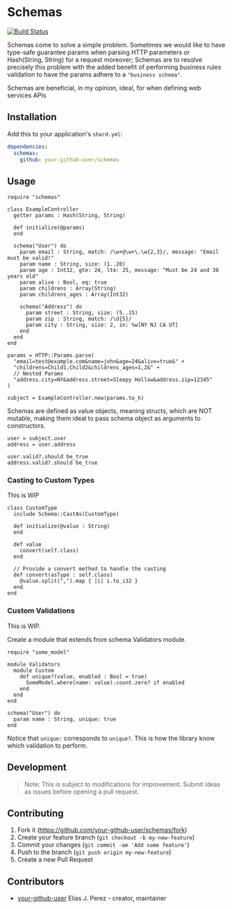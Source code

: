 # Schemas

[![Build Status](https://travis-ci.org/eliasjpr/contracts.svg?branch=master)](https://travis-ci.org/eliasjpr/contracts)

Schemas come to solve a simple problem. Sometimes we would like to have type-safe guarantee params when parsing HTTP parameters or Hash(String, String) for a request moreover; Schemas are to resolve precisely this problem with the added benefit of performing
business rules validation to have the params adhere to a `"business schema"`.

Schemas are beneficial, in my opinion, ideal, for when defining web services APIs

## Installation

Add this to your application's `shard.yml`:

```yaml
dependencies:
  schemas:
    github: your-github-user/schemas
```

## Usage

```crystal
require "schemas"
```

```crystal
class ExampleController
  getter params : Hash(String, String)

  def initialize(@params)
  end

  schema("User") do
    param email : String, match: /\w+@\w+\.\w{2,3}/, message: "Email must be valid!"
    param name : String, size: (1..20)
    param age : Int32, gte: 24, lte: 25, message: "Must be 24 and 30 years old"
    param alive : Bool, eq: true
    param childrens : Array(String)
    param childrens_ages : Array(Int32)

    schema("Address") do
      param street : String, size: (5..15)
      param zip : String, match: /\d{5}/
      param city : String, size: 2, in: %w[NY NJ CA UT]
    end
  end
end

params = HTTP::Params.parse(
  "email=test@example.com&name=john&age=24&alive=true&" +
  "childrens=Child1,Child2&childrens_ages=1,2&" +
  // Nested Params
  "address.city=NY&address.street=Sleepy Hollow&address.zip=12345"
)

subject = ExampleController.new(params.to_h)
```

Schemas are defined as value objects, meaning structs, which are NOT mutable,
making them ideal to pass schema object as arguments to constructors.

```crystal
user = subject.user
address = user.address

user.valid?.should be_true
address.valid?.should be_true
```

### Casting to Custom Types

This is WIP

```crystal
class CustomType
  include Schema::CastAs(CustomType)

  def initialize(@value : String)
  end

  def value
    convert(self.class)
  end

  // Provide a convert method to handle the casting
  def convert(asType : self.class)
    @value.split(",").map { |i| i.to_i32 }
  end
end
```

### Custom Validations

This is WIP.

Create a module that extends from schema Validators module.

```crystal
require "some_model"

module Validators
  module Custom
    def unique?(value, enabled : Bool = true)
      SomeModel.where(name: value).count.zero? if enabled
    end
  end
end

schema("User") do
  param name : String, unique: true
end
```

Notice that `unique:` corresponds to `unique?`.
This is how the library know which validation to perform.

## Development

> Note: This is subject to modifications for improvement.
> Submit ideas as issues before opening a pull request.


## Contributing

1. Fork it (<https://github.com/your-github-user/schemas/fork>)
2. Create your feature branch (`git checkout -b my-new-feature`)
3. Commit your changes (`git commit -am 'Add some feature'`)
4. Push to the branch (`git push origin my-new-feature`)
5. Create a new Pull Request

## Contributors

- [your-github-user](https://github.com/your-github-user) Elias J. Perez - creator, maintainer
